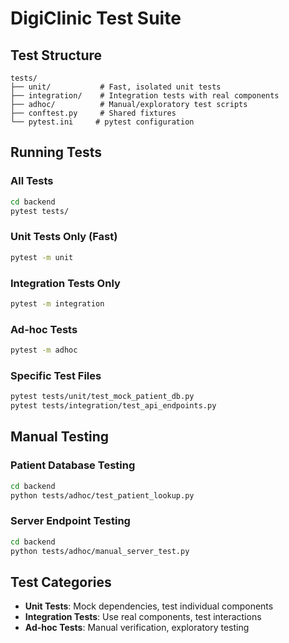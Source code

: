 # DigiClinic Test Suite

## Test Structure

```
tests/
├── unit/           # Fast, isolated unit tests
├── integration/    # Integration tests with real components  
├── adhoc/          # Manual/exploratory test scripts
├── conftest.py     # Shared fixtures
└── pytest.ini     # pytest configuration
```

## Running Tests

### All Tests
```bash
cd backend
pytest tests/
```

### Unit Tests Only (Fast)
```bash
pytest -m unit
```

### Integration Tests Only
```bash
pytest -m integration
```

### Ad-hoc Tests
```bash
pytest -m adhoc
```

### Specific Test Files
```bash
pytest tests/unit/test_mock_patient_db.py
pytest tests/integration/test_api_endpoints.py
```

## Manual Testing

### Patient Database Testing
```bash
cd backend
python tests/adhoc/test_patient_lookup.py
```

### Server Endpoint Testing
```bash
cd backend
python tests/adhoc/manual_server_test.py
```

## Test Categories

- **Unit Tests**: Mock dependencies, test individual components
- **Integration Tests**: Use real components, test interactions
- **Ad-hoc Tests**: Manual verification, exploratory testing
